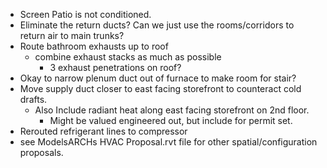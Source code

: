  - Screen Patio is not conditioned.
 - Eliminate the return ducts?  Can we just use the rooms/corridors to return air to main trunks?
 - Route bathroom exhausts up to roof
	 - combine exhaust stacks as much as possible
		 - 3 exhaust penetrations on roof?
 - Okay to narrow plenum duct out of furnace to make room for stair?
 - Move supply duct closer to east facing storefront to counteract cold drafts.
	 - Also Include radiant heat along east facing storefront on 2nd floor.
		 - Might be valued engineered out, but include for permit set.
 - Rerouted refrigerant lines to compressor
 - see ModelsARCHs HVAC Proposal.rvt file for other spatial/configuration proposals.